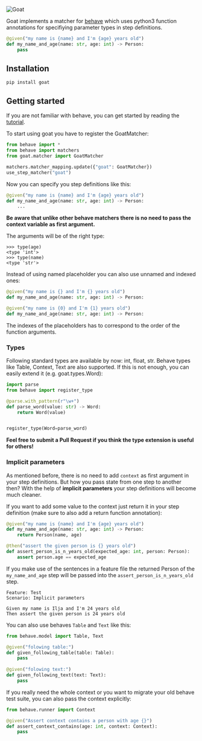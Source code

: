 ![Goat](https://cloud.githubusercontent.com/assets/831374/7931713/d42b7f4a-090a-11e5-8b74-c96391a9503b.png)


Goat implements a matcher for [behave](https://github.com/behave/behave) which uses python3 function annotations for specifiying parameter types in step definitions.

```python
@given("my name is {name} and I'm {age} years old")
def my_name_and_age(name: str, age: int) -> Person:
    pass
```

## Installation
```
pip install goat
```

## Getting started
If you are not familiar with behave, you can get started by reading the [tutorial](http://pythonhosted.org/behave/tutorial.html).


To start using goat you have to register the GoatMatcher:
```python
from behave import *
from behave import matchers
from goat.matcher import GoatMatcher

matchers.matcher_mapping.update({"goat": GoatMatcher})
use_step_matcher("goat")
```

Now you can specify you step definitions like this:
```python
@given("my name is {name} and I'm {age} years old")
def my_name_and_age(name: str, age: int) -> Person:
    ...
```
**Be aware that unlike other behave matchers there is no need to pass the context variable as first argument.**

The arguments will be of the right type:
```
>>> type(age)
<type 'int'>
>>> type(name)
<type 'str'>
```

Instead of using named placeholder you can also use unnamed and indexed ones:
```python
@given("my name is {} and I'm {} years old")
def my_name_and_age(name: str, age: int) -> Person:
```
```python
@given("my name is {0} and I'm {1} years old")
def my_name_and_age(name: str, age: int) -> Person:
```
The indexes of the placeholders has to correspond to the order of the function arguments.

### Types
Following standard types are available by now: int, float, str. Behave types like Table, Context, Text are also supported.
If this is not enough, you can easily extend it (e.g. goat.types.Word):
```python
import parse
from behave import register_type

@parse.with_pattern(r"\w+")
def parse_word(value: str) -> Word:
    return Word(value)


register_type(Word=parse_word)
```

**Feel free to submit a Pull Request if you think the type extension is useful for others!**

### Implicit parameters
As mentioned before, there is no need to add `context` as first argument in your step definitions. But how you pass state from one step to another then? With the help of **implicit parameters** your step definitions will become much cleaner.

If you want to add some value to the context just return it in your step definition (make sure to also add a return function annotation):
```python
@given("my name is {name} and I'm {age} years old")
def my_name_and_age(name: str, age: int) -> Person:
    return Person(name, age)

@then("assert the given person is {} years old")
def assert_person_is_n_years_old(expected_age: int, person: Person):
    assert person.age == expected_age
```

If you make use of the sentences in a feature file the returned Person of the `my_name_and_age` step will be passed into the `assert_person_is_n_years_old` step.
```gherkin
Feature: Test
Scenario: Implicit parameters

Given my name is Ilja and I'm 24 years old
Then assert the given person is 24 years old
```

You can also use behaves `Table` and `Text` like this:
```python
from behave.model import Table, Text

@given("folowing table:")
def given_following_table(table: Table):
    pass
    
@given("folowing text:")
def given_following_text(text: Text):
    pass
```

If you really need the whole context or you want to migrate your old behave test suite, you can also pass the context explicitly:
```python
from behave.runner import Context

@given("Assert context contains a person with age {}")
def assert_context_contains(age: int, context: Context):
    pass
```
